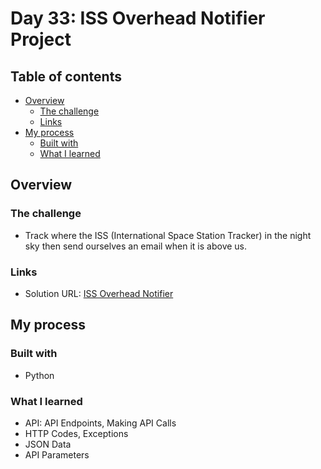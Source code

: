 # Day 33: ISS Overhead Notifier Project

## Table of contents

- [Overview](#overview)
  - [The challenge](#the-challenge)
  - [Links](#links)
- [My process](#my-process)
  - [Built with](#built-with)
  - [What I learned](#what-i-learned)

## Overview

### The challenge

- Track where the ISS (International Space Station Tracker) in the night sky then send ourselves an email when it is above us.

### Links

- Solution URL: [ISS Overhead Notifier](https://github.com/Mikerniker/100_Days_of_Python/tree/main/Day33)

## My process

### Built with

- Python


### What I learned
- API: API Endpoints, Making API Calls
- HTTP Codes, Exceptions
- JSON Data
- API Parameters


